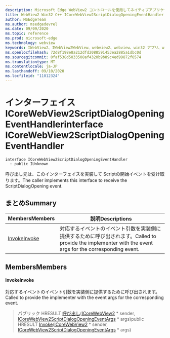 ```yaml
---
description: Microsoft Edge WebView2 コントロールを使用してネイティブアプリケーションに web 技術 (HTML、CSS、JavaScript) を埋め込む
title: WebView2 Win32 C++ ICoreWebView2ScriptDialogOpeningEventHandler
author: MSEdgeTeam
ms.author: msedgedevrel
ms.date: 09/09/2020
ms.topic: reference
ms.prod: microsoft-edge
ms.technology: webview
keywords: IWebView2、IWebView2WebView、webview2、webview、win32 アプリ、win32、edge、ICoreWebView2、ICoreWebView2Controller、browser control、edge html、ICoreWebView2ScriptDialogOpeningEventHandler
ms.openlocfilehash: 72d8f198e8a212dfd2088591453ea2885a1dbc0d
ms.sourcegitcommit: 0faf538d5033508af4320b9b89c4ed99872f0574
ms.translationtype: MT
ms.contentlocale: ja-JP
ms.lasthandoff: 09/10/2020
ms.locfileid: "11012324"
---
```

# <span data-ttu-id="3a987-104">インターフェイス ICoreWebView2ScriptDialogOpeningEventHandler</span><span class="sxs-lookup"><span data-stu-id="3a987-104">interface ICoreWebView2ScriptDialogOpeningEventHandler</span></span> 

```
interface ICoreWebView2ScriptDialogOpeningEventHandler
  : public IUnknown
```

<span data-ttu-id="3a987-105">呼び出し元は、このインターフェイスを実装して Scriptの開始イベントを受け取ります。</span><span class="sxs-lookup"><span data-stu-id="3a987-105">The caller implements this interface to receive the ScriptDialogOpening event.</span></span>

## <span data-ttu-id="3a987-106">まとめ</span><span class="sxs-lookup"><span data-stu-id="3a987-106">Summary</span></span>

 <span data-ttu-id="3a987-107">Members</span><span class="sxs-lookup"><span data-stu-id="3a987-107">Members</span></span>                        | <span data-ttu-id="3a987-108">説明</span><span class="sxs-lookup"><span data-stu-id="3a987-108">Descriptions</span></span>
--------------------------------|---------------------------------------------
[<span data-ttu-id="3a987-109">Invoke</span><span class="sxs-lookup"><span data-stu-id="3a987-109">Invoke</span></span>](#invoke) | <span data-ttu-id="3a987-110">対応するイベントのイベント引数を実装側に提供するために呼び出されます。</span><span class="sxs-lookup"><span data-stu-id="3a987-110">Called to provide the implementer with the event args for the corresponding event.</span></span>

## <span data-ttu-id="3a987-111">Members</span><span class="sxs-lookup"><span data-stu-id="3a987-111">Members</span></span>

#### <span data-ttu-id="3a987-112">Invoke</span><span class="sxs-lookup"><span data-stu-id="3a987-112">Invoke</span></span> 

<span data-ttu-id="3a987-113">対応するイベントのイベント引数を実装側に提供するために呼び出されます。</span><span class="sxs-lookup"><span data-stu-id="3a987-113">Called to provide the implementer with the event args for the corresponding event.</span></span>

> <span data-ttu-id="3a987-114">パブリック HRESULT [呼び出し](#invoke)([ICoreWebView2](icorewebview2.md) \* sender, [ICoreWebView2ScriptDialogOpeningEventArgs](icorewebview2scriptdialogopeningeventargs.md) \* args)</span><span class="sxs-lookup"><span data-stu-id="3a987-114">public HRESULT [Invoke](#invoke)([ICoreWebView2](icorewebview2.md) \* sender, [ICoreWebView2ScriptDialogOpeningEventArgs](icorewebview2scriptdialogopeningeventargs.md) \* args)</span></span>

